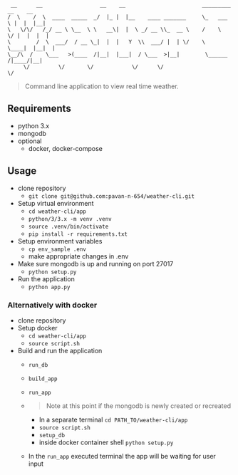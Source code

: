
     __      __                  __    __                        _________   __    __ 
    /  \    /  \  ____  _____  _/  |_ |  |__    ____ _______     \_   ___ \ |  |  |__|
    \   \/\/   /_/ __ \ \__  \ \   __\|  |  \ _/ __ \\_  __ \    /    \  \/ |  |  |  |
    \        /  \  ___/  / __ \_|  |  |   Y  \\  ___/ |  | \/    \     \____|  |__|  |
    \__/\  /    \___   >(____  /|__|  |___|  / \___  >|__|        \______  /|____/|__|
         \/         \/       \/            \/      \/                    \/


> Command line application to view real time weather.

## Requirements

- python 3.x
- mongodb
- optional
  - docker, docker-compose

## Usage

- clone repository
  - `git clone git@github.com:pavan-n-654/weather-cli.git`
- Setup virtual environment
  - `cd weather-cli/app`
  - `python/3/3.x -m venv .venv`
  - `source .venv/bin/activate`
  - `pip install -r requirements.txt`
- Setup environment variables
  - `cp env_sample .env`
  - make appropriate changes in .env
- Make sure mongodb is up and running on port 27017
  - `python setup.py`
- Run the application
  - `python app.py`

### Alternatively with docker

- clone repository
- Setup docker
  - `cd weather-cli/app`
  - `source script.sh`
- Build and run the application
  - `run_db`
  - `build_app`
  - `run_app`

  - > Note at this point if the mongodb is newly created or recreated
    - In a separate terminal  `cd PATH_TO/weather-cli/app`
    - `source script.sh`
    - `setup_db`
    - inside docker container shell `python setup.py`
  - In the `run_app` executed terminal the app will be waiting for user input
